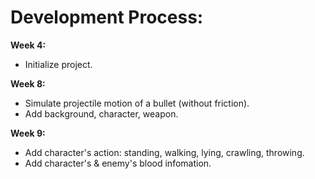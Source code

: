 # Development Process:
**Week 4:**
+ Initialize project.

**Week 8:**
+ Simulate projectile motion of a bullet (without friction).
+ Add background, character, weapon.

**Week 9:**
+ Add character's action: standing, walking, lying, crawling, throwing.
+ Add character's & enemy's blood infomation.